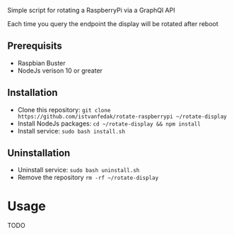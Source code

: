 Simple script for rotating a RaspberryPi via a GraphQl API

Each time you query the endpoint the display will be rotated after reboot

## Prerequisits
- Raspbian Buster
- NodeJs verison 10 or greater

## Installation
- Clone this repository:
  `git clone https://github.com/istvanfedak/rotate-raspberrypi ~/rotate-display`
- Install NodeJs packages:
  `cd ~/rotate-display && npm install`
- Install service:
  `sudo bash install.sh`

## Uninstallation
- Uninstall service:
  `sudo bash uninstall.sh`
- Remove the repository
  `rm -rf ~/rotate-display`

# Usage
TODO
